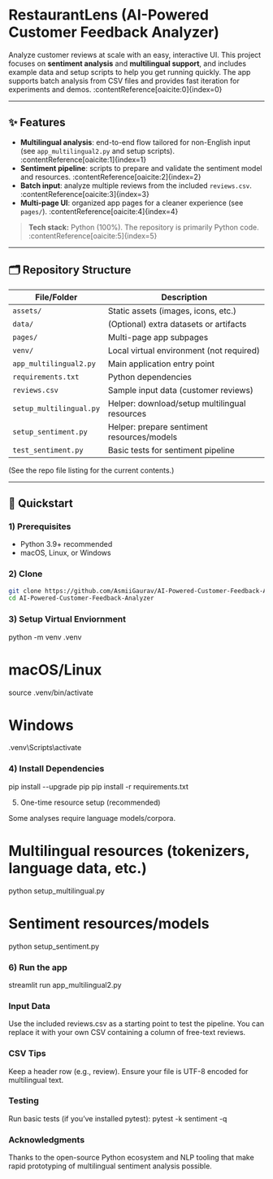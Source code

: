 # RestaurantLens (AI-Powered Customer Feedback Analyzer)

Analyze customer reviews at scale with an easy, interactive UI. This project focuses on **sentiment analysis** and **multilingual support**, and includes example data and setup scripts to help you get running quickly. The app supports batch analysis from CSV files and provides fast iteration for experiments and demos. :contentReference[oaicite:0]{index=0}

---

## ✨ Features

- **Multilingual analysis**: end-to-end flow tailored for non-English input (see `app_multilingual2.py` and setup scripts). :contentReference[oaicite:1]{index=1}  
- **Sentiment pipeline**: scripts to prepare and validate the sentiment model and resources. :contentReference[oaicite:2]{index=2}  
- **Batch input**: analyze multiple reviews from the included `reviews.csv`. :contentReference[oaicite:3]{index=3}  
- **Multi-page UI**: organized app pages for a cleaner experience (see `pages/`). :contentReference[oaicite:4]{index=4}

> **Tech stack:** Python (100%). The repository is primarily Python code. :contentReference[oaicite:5]{index=5}

---

## 🗂️ Repository Structure

| File/Folder             | Description                                        |
|--------------------------|----------------------------------------------------|
| `assets/`               | Static assets (images, icons, etc.)                |
| `data/`                 | (Optional) extra datasets or artifacts             |
| `pages/`                | Multi-page app subpages                            |
| `venv/`                 | Local virtual environment (not required)           |
| `app_multilingual2.py`  | Main application entry point                        |
| `requirements.txt`      | Python dependencies                                |
| `reviews.csv`           | Sample input data (customer reviews)               |
| `setup_multilingual.py` | Helper: download/setup multilingual resources      |
| `setup_sentiment.py`    | Helper: prepare sentiment resources/models         |
| `test_sentiment.py`     | Basic tests for sentiment pipeline                 |


(See the repo file listing for the current contents.)

---

## 🚀 Quickstart

### 1) Prerequisites
- Python 3.9+ recommended
- macOS, Linux, or Windows

### 2) Clone
```bash
git clone https://github.com/AsmiiGaurav/AI-Powered-Customer-Feedback-Analyzer.git
cd AI-Powered-Customer-Feedback-Analyzer
```

### 3) Setup Virtual Enviornment

python -m venv .venv
# macOS/Linux
source .venv/bin/activate
# Windows
.venv\Scripts\activate

### 4) Install Dependencies

pip install --upgrade pip
pip install -r requirements.txt

5) One-time resource setup (recommended)

Some analyses require language models/corpora.
# Multilingual resources (tokenizers, language data, etc.)
python setup_multilingual.py

# Sentiment resources/models

python setup_sentiment.py

### 6) Run the app
   
streamlit run app_multilingual2.py

###  Input Data

Use the included reviews.csv as a starting point to test the pipeline.
You can replace it with your own CSV containing a column of free-text reviews.

### CSV Tips

Keep a header row (e.g., review).
Ensure your file is UTF-8 encoded for multilingual text.

### Testing

Run basic tests (if you’ve installed pytest):
pytest -k sentiment -q

### Acknowledgments

Thanks to the open-source Python ecosystem and NLP tooling that make rapid prototyping of multilingual sentiment analysis possible.




